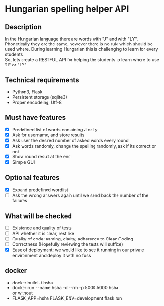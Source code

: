# Hungarian spelling helper API
## Description
In the Hungarian language there are words with "J" and with "LY". Phonetically they are the same, however there is no rule which should be used where. During learning Hungarian this is challenging to learn for every students.  
So, lets create a RESTFUL API for helping the students to learn where to use "J" or "LY".
## Technical requirements
- Python3, Flask
- Persistent storage (sqlite3)
- Proper encodeing, Utf-8
## Must have features
- [X] Predefined list of words containing J or Ly
- [X] Ask for username, and store results
- [X] Ask user the desired number of asked words every round
- [X] Ask words randomly, change the spelling randomly, ask if its correct or not
- [X] Show round result at the end
- [X] Simple GUI
## Optional features
- [X] Expand predefined wordlist
- [ ] Ask the wrong answers again until we send back the number of the failures
## What will be checked
- [ ] Existence and quality of tests
- [ ] API whether it is clear, rest like
- [ ] Quality of code: naming, clarity, adherence to Clean Coding
- [ ] Correctness (Hopefully reviewing the tests will suffice)
- [X] Ease of deployment: we would like to see it running in our private environment and deploy it with no fuss
## docker
- docker build -t hsha .
- docker run --name hsha -d --rm -p 5000:5000 hsha  
or without
- FLASK_APP=hsha FLASK_ENV=development flask run
